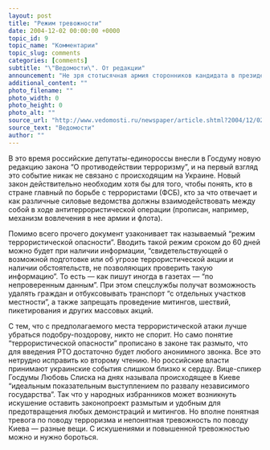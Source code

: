 ```yaml
---
layout: post
title: "Режим тревожности"
date: 2004-12-02 00:00:00 +0000
topic_id: 9
topic_name: "Комментарии"
topic_slug: comments
categories: [comments]
subtitle: "\"Ведомости\". От редакции"
announcement: "Не зря стотысячная армия сторонников кандидата в президенты Украины Виктора Ющенко 10 дней мерзла на морозе. Вчера Верховная рада все-таки объявила вотум недоверия правительству, и по Конституции премьер-министр Виктор Янукович обязан теперь подать президенту прошение об отставке."
additional_content: ""
photo_filename: ""
photo_width: 0
photo_height: 0
photo_alt: ""
source_url: "http://www.vedomosti.ru/newspaper/article.shtml?2004/12/02/84225"
source_text: "Ведомости"
author: ""
---
```

В это время российские депутаты-единороссы внесли в Госдуму новую редакцию закона “О противодействии терроризму”, и на первый взгляд это событие никак не связано с происходящим на Украине. Новый закон действительно необходим хотя бы для того, чтобы понять, кто в стране главный по борьбе с террористами (ФСБ), кто за что отвечает и как различные силовые ведомства должны взаимодействовать между собой в ходе антитеррористической операции (прописан, например, механизм вовлечения в нее армии и флота).

Помимо всего прочего документ узаконивает так называемый “режим террористической опасности”. Вводить такой режим сроком до 60 дней можно будет при наличии информации, “свидетельствующей о возможной подготовке или об угрозе террористической акции и наличии обстоятельств, не позволяющих проверить такую информацию”. То есть — как пишут иногда в газетах — “по непроверенным данным”. При этом спецслужбы получат возможность удалять граждан и отбуксовывать транспорт “с отдельных участков местности”, а также запрещать проведение митингов, шествий, пикетирования и других массовых акций.

С тем, что с предполагаемого места террористической атаки лучше убраться подобру-поздорову, никто не спорит. Но само понятие “террористической опасности” прописано в законе так размыто, что для введения РТО достаточно будет любого анонимного звонка. Все это нетрудно исправить ко второму чтению. Но российские власти принимают украинские события слишком близко к сердцу. Вице-спикер Госдумы Любовь Слиска на днях называла происходящее в Киеве “идеальным показательным выступлением по развалу независимого государства”. Так что у народных избранников может возникнуть искушение оставить законопроект размытым и удобным для предотвращения любых демонстраций и митингов. Но вполне понятная тревога по поводу терроризма и непонятная тревожность по поводу Киева — разные вещи. С искушениями и повышенной тревожностью можно и нужно бороться.
